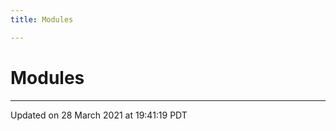 ```yaml
---
title: Modules

---
```


# Modules







-------------------------------

Updated on 28 March 2021 at 19:41:19 PDT
